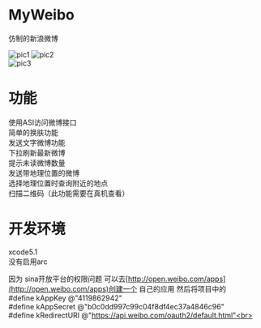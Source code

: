 MyWeibo
=======

仿制的新浪微博

![pic1](/pics/pic1.png)   ![pic2](/pics/pic2.png) <br> 
![pic3](/pics/pic3.png)

功能
=======
使用ASI访问微博接口 <br>
简单的换肤功能 <br>
发送文字微博功能 <br>
下拉刷新最新微博 <br>
提示未读微博数量 <br>
发送带地理位置的微博<br>
选择地理位置时查询附近的地点<br>
扫描二维码（此功能需要在真机查看）<br>

开发环境
=======
xcode5.1<br>
没有启用arc

因为 sina开放平台的权限问题  可以去[http://open.weibo.com/apps](http://open.weibo.com/apps)创建一个 自己的应用 然后将项目中的 <br>
  #define kAppKey         @"4119862942"<br>
  #define kAppSecret      @"b0c0dd997c99c04f8df4ec37a4846c96"<br>
  #define kRedirectURI    @"https://api.weibo.com/oauth2/default.html"<br>

